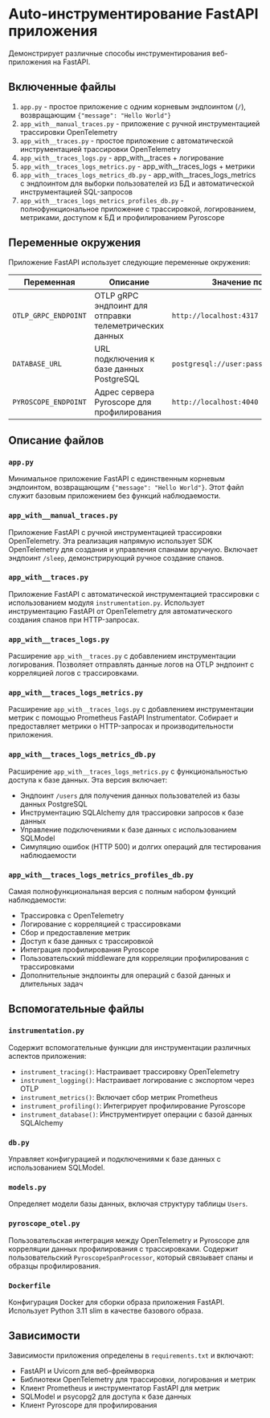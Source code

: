 # Auto-инструментирование FastAPI приложения

Демонстрирует различные способы инструментирования веб-приложения на FastAPI.

## Включенные файлы

1. `app.py` - простое приложение с одним корневым эндпоинтом (`/`), возвращающим `{"message": "Hello World"}`
2. `app_with__manual_traces.py` - приложение с ручной инструментацией трассировки OpenTelemetry
3. `app_with__traces.py` - простое приложение с автоматической инструментацией трассировки OpenTelemetry
4. `app_with__traces_logs.py` - app_with__traces + логирование
5. `app_with__traces_logs_metrics.py` - app_with__traces_logs + метрики
6. `app_with__traces_logs_metrics_db.py` - app_with__traces_logs_metrics с эндпоинтом для выборки пользователей из БД и автоматической инструментацией SQL-запросов
7. `app_with__traces_logs_metrics_profiles_db.py` - полнофункциональное приложение с трассировкой, логированием, метриками, доступом к БД и профилированием Pyroscope

## Переменные окружения

Приложение FastAPI использует следующие переменные окружения:

| Переменная | Описание | Значение по умолчанию |
|------------|----------|------------------------|
| `OTLP_GRPC_ENDPOINT` | OTLP gRPC эндпоинт для отправки телеметрических данных | `http://localhost:4317` |
| `DATABASE_URL` | URL подключения к базе данных PostgreSQL | `postgresql://user:password@localhost:5432/db` |
| `PYROSCOPE_ENDPOINT` | Адрес сервера Pyroscope для профилирования | `http://localhost:4040` |

## Описание файлов

### `app.py`
Минимальное приложение FastAPI с единственным корневым эндпоинтом, возвращающим `{"message": "Hello World"}`. Этот файл служит базовым приложением без функций наблюдаемости.

### `app_with__manual_traces.py`
Приложение FastAPI с ручной инструментацией трассировки OpenTelemetry. Эта реализация напрямую использует SDK OpenTelemetry для создания и управления спанами вручную. Включает эндпоинт `/sleep`, демонстрирующий ручное создание спанов.

### `app_with__traces.py`
Приложение FastAPI с автоматической инструментацией трассировки с использованием модуля `instrumentation.py`. Использует инструментацию FastAPI от OpenTelemetry для автоматического создания спанов при HTTP-запросах.

### `app_with__traces_logs.py`
Расширение `app_with__traces.py` с добавлением инструментации логирования. Позволяет отправлять данные логов на OTLP эндпоинт с корреляцией логов с трассировками.

### `app_with__traces_logs_metrics.py`
Расширение `app_with__traces_logs.py` с добавлением инструментации метрик с помощью Prometheus FastAPI Instrumentator. Собирает и предоставляет метрики о HTTP-запросах и производительности приложения.

### `app_with__traces_logs_metrics_db.py`
Расширение `app_with__traces_logs_metrics.py` с функциональностью доступа к базе данных. Эта версия включает:
- Эндпоинт `/users` для получения данных пользователей из базы данных PostgreSQL
- Инструментацию SQLAlchemy для трассировки запросов к базе данных
- Управление подключениями к базе данных с использованием SQLModel
- Симуляцию ошибок (HTTP 500) и долгих операций для тестирования наблюдаемости

### `app_with__traces_logs_metrics_profiles_db.py`
Самая полнофункциональная версия с полным набором функций наблюдаемости:
- Трассировка с OpenTelemetry
- Логирование с корреляцией с трассировками
- Сбор и предоставление метрик
- Доступ к базе данных с трассировкой
- Интеграция профилирования Pyroscope
- Пользовательский middleware для корреляции профилирования с трассировками
- Дополнительные эндпоинты для операций с базой данных и длительных задач

## Вспомогательные файлы

### `instrumentation.py`
Содержит вспомогательные функции для инструментации различных аспектов приложения:
- `instrument_tracing()`: Настраивает трассировку OpenTelemetry
- `instrument_logging()`: Настраивает логирование с экспортом через OTLP
- `instrument_metrics()`: Включает сбор метрик Prometheus
- `instrument_profiling()`: Интегрирует профилирование Pyroscope
- `instrument_database()`: Инструментирует операции с базой данных SQLAlchemy

### `db.py`
Управляет конфигурацией и подключениями к базе данных с использованием SQLModel.

### `models.py`
Определяет модели базы данных, включая структуру таблицы `Users`.

### `pyroscope_otel.py`
Пользовательская интеграция между OpenTelemetry и Pyroscope для корреляции данных профилирования с трассировками. Содержит пользовательский `PyroscopeSpanProcessor`, который связывает спаны и образцы профилирования.

### `Dockerfile`
Конфигурация Docker для сборки образа приложения FastAPI. Использует Python 3.11 slim в качестве базового образа.

## Зависимости

Зависимости приложения определены в `requirements.txt` и включают:
- FastAPI и Uvicorn для веб-фреймворка
- Библиотеки OpenTelemetry для трассировки, логирования и метрик
- Клиент Prometheus и инструментатор FastAPI для метрик
- SQLModel и psycopg2 для доступа к базе данных
- Клиент Pyroscope для профилирования

